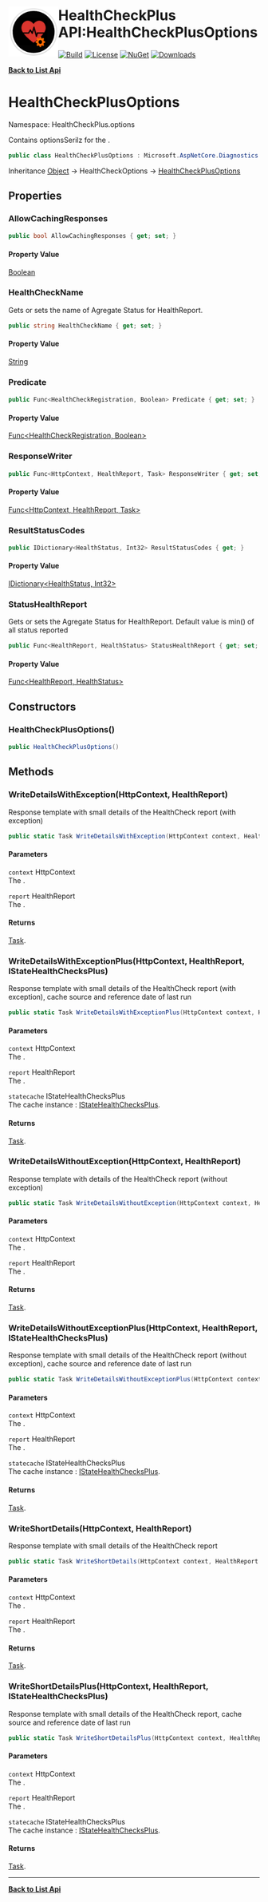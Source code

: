 # <img align="left" width="100" height="100" src="../images/icon.png">HealthCheckPlus API:HealthCheckPlusOptions 

[![Build](https://github.com/FRACerqueira/HealthCheckPlus/workflows/Build/badge.svg)](https://github.com/FRACerqueira/HealthCheckPlus/actions/workflows/build.yml)
[![License](https://img.shields.io/badge/License-MIT-brightgreen.svg)](https://github.com/FRACerqueira/HealthCheckPlus/blob/master/LICENSE)
[![NuGet](https://img.shields.io/nuget/v/HealthCheckPlus)](https://www.nuget.org/packages/HealthCheckPlus/)
[![Downloads](https://img.shields.io/nuget/dt/HealthCheckPlus)](https://www.nuget.org/packages/HealthCheckPlus/)

[**Back to List Api**](./apis.md)

# HealthCheckPlusOptions

Namespace: HealthCheckPlus.options

Contains optionsSerilz for the .

```csharp
public class HealthCheckPlusOptions : Microsoft.AspNetCore.Diagnostics.HealthChecks.HealthCheckOptions
```

Inheritance [Object](https://docs.microsoft.com/en-us/dotnet/api/system.object) → HealthCheckOptions → [HealthCheckPlusOptions](./healthcheckplus.options.healthcheckplusoptions.md)

## Properties

### <a id="properties-allowcachingresponses"/>**AllowCachingResponses**

```csharp
public bool AllowCachingResponses { get; set; }
```

#### Property Value

[Boolean](https://docs.microsoft.com/en-us/dotnet/api/system.boolean)<br>

### <a id="properties-healthcheckname"/>**HealthCheckName**

Gets or sets the name of Agregate Status for HealthReport.

```csharp
public string HealthCheckName { get; set; }
```

#### Property Value

[String](https://docs.microsoft.com/en-us/dotnet/api/system.string)<br>

### <a id="properties-predicate"/>**Predicate**

```csharp
public Func<HealthCheckRegistration, Boolean> Predicate { get; set; }
```

#### Property Value

[Func&lt;HealthCheckRegistration, Boolean&gt;](https://docs.microsoft.com/en-us/dotnet/api/system.func-2)<br>

### <a id="properties-responsewriter"/>**ResponseWriter**

```csharp
public Func<HttpContext, HealthReport, Task> ResponseWriter { get; set; }
```

#### Property Value

[Func&lt;HttpContext, HealthReport, Task&gt;](https://docs.microsoft.com/en-us/dotnet/api/system.func-3)<br>

### <a id="properties-resultstatuscodes"/>**ResultStatusCodes**

```csharp
public IDictionary<HealthStatus, Int32> ResultStatusCodes { get; }
```

#### Property Value

[IDictionary&lt;HealthStatus, Int32&gt;](https://docs.microsoft.com/en-us/dotnet/api/system.collections.generic.idictionary-2)<br>

### <a id="properties-statushealthreport"/>**StatusHealthReport**

Gets or sets the Agregate Status for HealthReport. Default value is min() of all status reported

```csharp
public Func<HealthReport, HealthStatus> StatusHealthReport { get; set; }
```

#### Property Value

[Func&lt;HealthReport, HealthStatus&gt;](https://docs.microsoft.com/en-us/dotnet/api/system.func-2)<br>

## Constructors

### <a id="constructors-.ctor"/>**HealthCheckPlusOptions()**

```csharp
public HealthCheckPlusOptions()
```

## Methods

### <a id="methods-writedetailswithexception"/>**WriteDetailsWithException(HttpContext, HealthReport)**

Response template with small details of the HealthCheck report (with exception)

```csharp
public static Task WriteDetailsWithException(HttpContext context, HealthReport report)
```

#### Parameters

`context` HttpContext<br>
The .

`report` HealthReport<br>
The .

#### Returns

[Task](https://docs.microsoft.com/en-us/dotnet/api/system.threading.tasks.task).

### <a id="methods-writedetailswithexceptionplus"/>**WriteDetailsWithExceptionPlus(HttpContext, HealthReport, IStateHealthChecksPlus)**

Response template with small details of the HealthCheck report (with exception), cache source and reference date of last run

```csharp
public static Task WriteDetailsWithExceptionPlus(HttpContext context, HealthReport report, IStateHealthChecksPlus statecache)
```

#### Parameters

`context` HttpContext<br>
The .

`report` HealthReport<br>
The .

`statecache` IStateHealthChecksPlus<br>
The cache instance : [IStateHealthChecksPlus](./healthcheckplus.abstractions.istatehealthchecksplus.md).


#### Returns

[Task](https://docs.microsoft.com/en-us/dotnet/api/system.threading.tasks.task).

### <a id="methods-writedetailswithoutexception"/>**WriteDetailsWithoutException(HttpContext, HealthReport)**

Response template with details of the HealthCheck report (without exception)

```csharp
public static Task WriteDetailsWithoutException(HttpContext context, HealthReport report)
```

#### Parameters

`context` HttpContext<br>
The .

`report` HealthReport<br>
The .

#### Returns

[Task](https://docs.microsoft.com/en-us/dotnet/api/system.threading.tasks.task).

### <a id="methods-writedetailswithoutexceptionplus"/>**WriteDetailsWithoutExceptionPlus(HttpContext, HealthReport, IStateHealthChecksPlus)**

Response template with small details of the HealthCheck report (without exception), cache source and reference date of last run

```csharp
public static Task WriteDetailsWithoutExceptionPlus(HttpContext context, HealthReport report, IStateHealthChecksPlus statecache)
```

#### Parameters

`context` HttpContext<br>
The .

`report` HealthReport<br>
The .

`statecache` IStateHealthChecksPlus<br>
The cache instance : [IStateHealthChecksPlus](./healthcheckplus.istatehealthchecksplus.md).

#### Returns

[Task](https://docs.microsoft.com/en-us/dotnet/api/system.threading.tasks.task).

### <a id="methods-writeshortdetails"/>**WriteShortDetails(HttpContext, HealthReport)**

Response template with small details of the HealthCheck report

```csharp
public static Task WriteShortDetails(HttpContext context, HealthReport report)
```

#### Parameters

`context` HttpContext<br>
The .

`report` HealthReport<br>
The .

#### Returns

[Task](https://docs.microsoft.com/en-us/dotnet/api/system.threading.tasks.task).

### <a id="methods-writeshortdetailsplus"/>**WriteShortDetailsPlus(HttpContext, HealthReport, IStateHealthChecksPlus)**

Response template with small details of the HealthCheck report, cache source and reference date of last run

```csharp
public static Task WriteShortDetailsPlus(HttpContext context, HealthReport report, IStateHealthChecksPlus statecache)
```

#### Parameters

`context` HttpContext<br>
The .

`report` HealthReport<br>
The .

`statecache` IStateHealthChecksPlus<br>
The cache instance : [IStateHealthChecksPlus](./healthcheckplus.istatehealthchecksplus.md).

#### Returns

[Task](https://docs.microsoft.com/en-us/dotnet/api/system.threading.tasks.task).


- - -
[**Back to List Api**](./apis.md)
